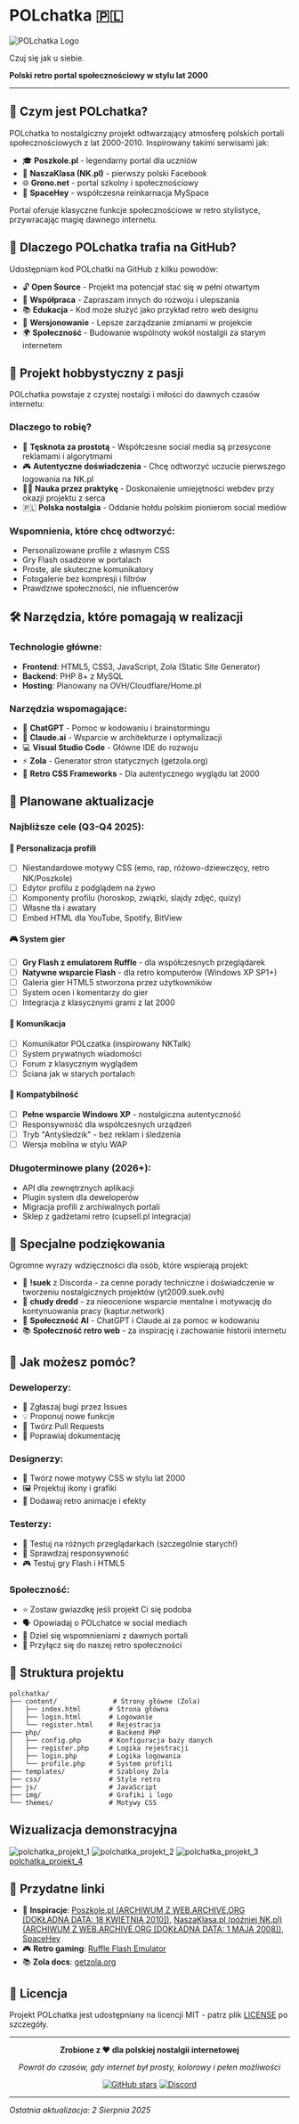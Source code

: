 # POLchatka 🇵🇱

![POLchatka Logo](static/img/polchatkalogo.png)

Czuj się jak u siebie.

**Polski retro portal społecznościowy w stylu lat 2000**

---

## 📖 Czym jest POLchatka?

POLchatka to nostalgiczny projekt odtwarzający atmosferę polskich portali społecznościowych z lat 2000-2010. Inspirowany takimi serwisami jak:

- 🎓 **Poszkole.pl** - legendarny portal dla uczniów
- 👥 **NaszaKlasa (NK.pl)** - pierwszy polski Facebook
- 🌐 **Grono.net** - portal szkolny i społecznościowy
- 🎨 **SpaceHey** - współczesna reinkarnacja MySpace

Portal oferuje klasyczne funkcje społecznościowe w retro stylistyce, przywracając magię dawnego internetu.

## 🎯 Dlaczego POLchatka trafia na GitHub?

Udostępniam kod POLchatki na GitHub z kilku powodów:

- 🔓 **Open Source** - Projekt ma potencjał stać się w pełni otwartym
- 🤝 **Współpraca** - Zapraszam innych do rozwoju i ulepszania
- 📚 **Edukacja** - Kod może służyć jako przykład retro web designu
- 🔄 **Wersjonowanie** - Lepsze zarządzanie zmianami w projekcie
- 🌍 **Społeczność** - Budowanie wspólnoty wokół nostalgii za starym internetem

## 💝 Projekt hobbystyczny z pasji

POLchatka powstaje z czystej nostalgi i miłości do dawnych czasów internetu:

### Dlaczego to robię?

- 📱 **Tęsknota za prostotą** - Współczesne social media są przesycone reklamami i algorytmami
- 🎮 **Autentyczne doświadczenia** - Chcę odtworzyć uczucie pierwszego logowania na NK.pl
- 👨‍💻 **Nauka przez praktykę** - Doskonalenie umiejętności webdev przy okazji projektu z serca
- 🇵🇱 **Polska nostalgia** - Oddanie hołdu polskim pionierom social mediów

### Wspomnienia, które chcę odtworzyć:

- Personalizowane profile z własnym CSS
- Gry Flash osadzone w portalach
- Proste, ale skuteczne komunikatory
- Fotogalerie bez kompresji i filtrów
- Prawdziwe społeczności, nie influencerów

## 🛠️ Narzędzia, które pomagają w realizacji

### Technologie główne:
- **Frontend**: HTML5, CSS3, JavaScript, Zola (Static Site Generator)
- **Backend**: PHP 8+ z MySQL
- **Hosting**: Planowany na OVH/Cloudflare/Home.pl

### Narzędzia wspomagające:
- 🤖 **ChatGPT** - Pomoc w kodowaniu i brainstormingu
- 🧠 **Claude.ai** - Wsparcie w architekturze i optymalizacji
- 💻 **Visual Studio Code** - Główne IDE do rozwoju
- ⚡ **Zola** - Generator stron statycznych (getzola.org)
- 🎨 **Retro CSS Frameworks** - Dla autentycznego wyglądu lat 2000

## 🚀 Planowane aktualizacje

### Najbliższe cele (Q3-Q4 2025):

#### 🎨 Personalizacja profili
- [ ] Niestandardowe motywy CSS (emo, rap, różowo-dziewczęcy, retro NK/Poszkole)
- [ ] Edytor profilu z podglądem na żywo
- [ ] Komponenty profilu (horoskop, związki, slajdy zdjęć, quizy)
- [ ] Własne tła i awatary
- [ ] Embed HTML dla YouTube, Spotify, BitView

#### 🎮 System gier
- [ ] **Gry Flash z emulatorem Ruffle** - dla współczesnych przeglądarek
- [ ] **Natywne wsparcie Flash** - dla retro komputerów (Windows XP SP1+)
- [ ] Galeria gier HTML5 stworzona przez użytkowników
- [ ] System ocen i komentarzy do gier
- [ ] Integracja z klasycznymi grami z lat 2000

#### 💬 Komunikacja
- [ ] Komunikator POLczatka (inspirowany NKTalk)
- [ ] System prywatnych wiadomości
- [ ] Forum z klasycznym wyglądem
- [ ] Ściana jak w starych portalach

#### 📱 Kompatybilność
- [ ] **Pełne wsparcie Windows XP** - nostalgiczna autentyczność
- [ ] Responsywność dla współczesnych urządzeń
- [ ] Tryb "Antyśledzik" - bez reklam i śledzenia
- [ ] Wersja mobilna w stylu WAP

### Długoterminowe plany (2026+):
- API dla zewnętrznych aplikacji
- Plugin system dla deweloperów
- Migracja profili z archiwalnych portali
- Sklep z gadżetami retro (cupsell.pl integracja)

## 🤝 Specjalne podziękowania

Ogromne wyrazy wdzięczności dla osób, które wspierają projekt:

- 🎯 **!suek** z Discorda - za cenne porady techniczne i doświadczenie w tworzeniu nostalgicznych projektów (yt2009.suek.ovh)
- 💪 **chudy dredd** - za nieocenione wsparcie mentalne i motywację do kontynuowania pracy (kaptur.network)
- 🧠 **Społeczność AI** - ChatGPT i Claude.ai za pomoc w kodowaniu
- 📚 **Społeczność retro web** - za inspirację i zachowanie historii internetu

## 🌟 Jak możesz pomóc?

### Deweloperzy:
- 🐛 Zgłaszaj bugi przez Issues
- 💡 Proponuj nowe funkcje
- 🔧 Twórz Pull Requests
- 📖 Poprawiaj dokumentację

### Designerzy:
- 🎨 Twórz nowe motywy CSS w stylu lat 2000
- 🖼️ Projektuj ikony i grafiki
- 💫 Dodawaj retro animacje i efekty

### Testerzy:
- 🧪 Testuj na różnych przeglądarkach (szczególnie starych!)
- 📱 Sprawdzaj responsywność
- 🎮 Testuj gry Flash i HTML5

### Społeczność:
- ⭐ Zostaw gwiazdkę jeśli projekt Ci się podoba
- 🗣️ Opowiadaj o POLchatce w social mediach
- 📝 Dziel się wspomnieniami z dawnych portali
- 🤝 Przyłącz się do naszej retro społeczności

## 📂 Struktura projektu

```
polchatka/
├── content/              # Strony główne (Zola)
│   ├── index.html       # Strona główna
│   ├── login.html       # Logowanie
│   └── register.html    # Rejestracja
├── php/                 # Backend PHP
│   ├── config.php       # Konfiguracja bazy danych
│   ├── register.php     # Logika rejestracji
│   ├── login.php        # Logika logowania
│   └── profile.php      # System profili
├── templates/           # Szablony Zola
├── css/                 # Style retro
├── js/                  # JavaScript
├── img/                 # Grafiki i logo
└── themes/              # Motywy CSS
```

## Wizualizacja demonstracyjna
![polchatka_projekt_1](/polchatka_projekt_1.png)
![polchatka_projekt_2](/polchatka_projekt_2.png)
![polchatka_projekt_3](/polchatka_projekt_3.png)
[polchatka_projekt_4](/polchatka_projekt_4.png)

## 🔗 Przydatne linki

- 🎨 **Inspiracje**: [Poszkole.pl (ARCHIWUM Z WEB.ARCHIVE.ORG [DOKŁADNA DATA: 18 KWIETNIA 2010])](https://web.archive.org/web/20100418121938/http://poszkole.pl), [NaszaKlasa.pl (później NK.pl) (ARCHIWUM Z WEB.ARCHIVE.ORG [DOKŁADNA DATA: 1 MAJA 2008])](https://web.archive.org/web/20080430215623/http://www.naszaklasa.pl), [SpaceHey](https://spacehey.com)
- 🎮 **Retro gaming**: [Ruffle Flash Emulator](https://ruffle.rs)
- 📚 **Zola docs**: [getzola.org](https://getzola.org)

## 📄 Licencja

Projekt POLchatka jest udostępniany na licencji MIT - patrz plik [LICENSE](LICENSE) po szczegóły.

---

<div align="center">

**Zrobione z ❤️ dla polskiej nostalgii internetowej**

*Powrót do czasów, gdy internet był prosty, kolorowy i pełen możliwości*

[![GitHub stars](https://img.shields.io/github/stars/mikusz3/POLchatka.svg?style=social&label=Star)](https://github.com/mikusz3/POLchatka)
[![Discord](https://img.shields.io/discord/123456789?color=7289da&label=Discord&logo=discord&logoColor=white)](https://discord.gg/Rh5RQyqNs8)

</div>

---

*Ostatnia aktualizacja: 2 Sierpnia 2025*
